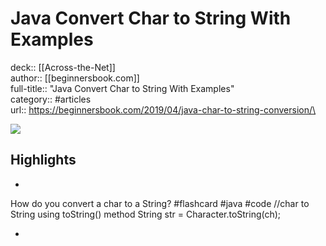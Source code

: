 # Java Convert Char to String With Examples

deck:: [[Across-the-Net]]\
author:: [[beginnersbook.com]]\
full-title:: "Java Convert Char to String With Examples"\
category:: #articles\
url:: https://beginnersbook.com/2019/04/java-char-to-string-conversion/\

![](https://readwise-assets.s3.amazonaws.com/static/images/article3.5c705a01b476.png)

## Highlights
- 
 How do you convert a char to a String? #flashcard  #java #code 
    //char to String using toString() method
     String str = Character.toString(ch);

    
-
